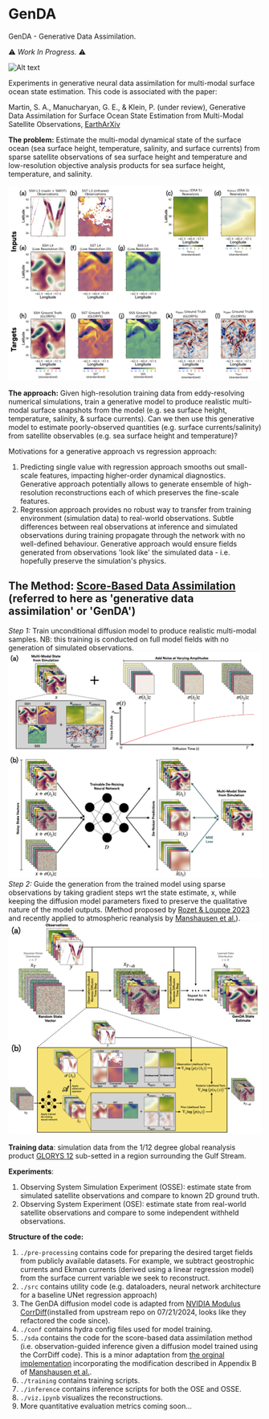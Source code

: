 # GenDA

GenDA - Generative Data Assimilation. 

:warning: *Work In Progress.* :warning:

![Alt text](images/GenDA_generation_OSSE.gif)

Experiments in generative neural data assimilation for multi-modal surface ocean state estimation. This code is associated with the paper:

Martin, S. A., Manucharyan, G. E., & Klein, P. (under review), Generative Data Assimilation for Surface Ocean State Estimation from Multi-Modal Satellite Observations, [EarthArXiv](https://doi.org/10.31223/X5ZT6N)

**The problem:** Estimate the multi-modal dynamical state of the surface ocean (sea surface height, temperature, salinity, and surface currents) from sparse satellite observations of sea surface height and temperature and low-resolution objective analysis products for sea surface height, temperature, and salinity.

![Alt text](images/osse_inputs_outputs.png)

**The approach:** Given high-resolution training data from eddy-resolving numerical simulations, train a generative model to produce realistic multi-modal surface snapshots from the model (e.g. sea surface height, temperature, salinity, & surface currents). Can we then use this generative model to estimate poorly-observed quantities (e.g. surface currents/salinity) from satellite observables (e.g. sea surface height and temperature)? 

Motivations for a generative approach vs regression approach:
1. Predicting single value with regression approach smooths out small-scale features, impacting higher-order dynamical diagnostics. Generative approach potentially allows to generate ensemble of high-resolution reconstructions each of which preserves the fine-scale features.
2. Regression approach provides no robust way to transfer from training environment (simulation data) to real-world observations. Subtle differences between real observations at inference and simulated observations during training propagate through the network with no well-defined behaviour. Generative approach would ensure fields generated from observations 'look like' the simulated data - i.e. hopefully preserve the simulation's physics.

## **The Method**: [Score-Based Data Assimilation](https://proceedings.neurips.cc/paper_files/paper/2023/hash/7f7fa581cc8a1970a4332920cdf87395-Abstract-Conference.html) (referred to here as 'generative data assimilation' or 'GenDA')

*Step 1:* Train unconditional diffusion model to produce realistic multi-modal samples. NB: this training is conducted on full model fields with no generation of simulated observations. <br>
![Alt text](images/GenDA_training_schematic.png)
*Step 2:* Guide the generation from the trained model using sparse observations by taking gradient steps wrt the state estimate, x, while keeping the diffusion model parameters fixed to preserve the qualitative nature of the model outputs. (Method proposed by [Rozet & Louppe 2023](https://proceedings.neurips.cc/paper_files/paper/2023/hash/7f7fa581cc8a1970a4332920cdf87395-Abstract-Conference.html) and recently applied to atmospheric reanalysis by [Manshausen et al.](https://arxiv.org/abs/2406.16947)).
![Alt text](images/GenDA_inference_schematic.png)

**Training data**: simulation data from the 1/12 degree global reanalysis product [GLORYS 12](https://data.marine.copernicus.eu/product/GLOBAL_MULTIYEAR_PHY_001_030/description) sub-setted in a region surrounding the Gulf Stream. 



**Experiments**:
1. Observing System Simulation Experiment (OSSE): estimate state from simulated satellite observations and compare to known 2D ground truth.
2. Observing System Experiment (OSE): estimate state from real-world satellite observations and compare to some independent withheld observations.

**Structure of the code:**

1. ```./pre-processing``` contains code for preparing the desired target fields from publicly available datasets. For example, we subtract geostrophic currents and Ekman currents (derived using a linear regression model) from the surface current variable we seek to reconstruct.
2. ```./src``` contains utility code (e.g. dataloaders, neural network architecture for a baseline UNet regression approach)
3. The GenDA diffusion model code is adapted from [NVIDIA Modulus CorrDiff](https://github.com/NVIDIA/modulus/tree/main/examples/generative/corrdiff)(installed from upstream repo on 07/21/2024, looks like they refactored the code since).
4. ```./conf``` contains hydra config files used for model training.
5. ```./sda``` contains the code for the score-based data assimilation method (i.e. observation-guided inference given a diffusion model trained using the CorrDiff code). This is a minor adaptation from [the orginal implementation](https://github.com/francois-rozet/sda) incorporating the modification described in Appendix B of [Manshausen et al.](https://arxiv.org/abs/2406.16947).
6. ```./training``` contains training scripts.
7. ```./inference``` contains inference scripts for both the OSE and OSSE.
8. ```./viz.ipynb``` visualizes the reconstructions.
9. More quantitative evaluation metrics coming soon...